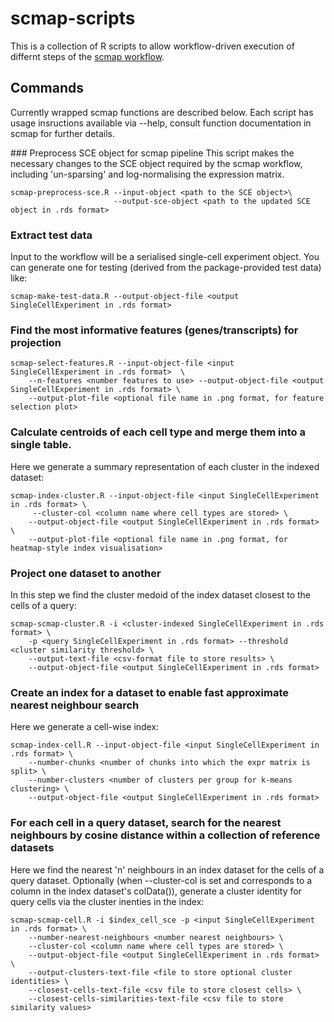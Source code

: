 # scmap-scripts

This is a collection of R scripts to allow workflow-driven execution of differnt steps of the [scmap workflow](http://bioconductor.org/packages/release/bioc/vignettes/scmap/inst/doc/scmap.html).

## Commands

Currently wrapped scmap functions are described below. Each script has usage insructions available via --help, consult function documentation in scmap for further details.

### Preprocess SCE object for scmap pipeline
This script makes the necessary changes to the SCE object required by the scmap workflow, including 'un-sparsing' and log-normalising the expression matrix.    

```
scmap-preprocess-sce.R --input-object <path to the SCE object>\
                       --output-sce-object <path to the updated SCE object in .rds format>
```

### Extract test data

Input to the workflow will be a serialised single-cell experiment object. You can generate one for testing (derived from the package-provided test data) like:

```
scmap-make-test-data.R --output-object-file <output SingleCellExperiment in .rds format>
```

### Find the most informative features (genes/transcripts) for projection

```
scmap-select-features.R --input-object-file <input SingleCellExperiment in .rds format>  \
    --n-features <number features to use> --output-object-file <output SingleCellExperiment in .rds format> \
    --output-plot-file <optional file name in .png format, for feature selection plot>
```

### Calculate centroids of each cell type and merge them into a single table.

Here we generate a summary representation of each cluster in the indexed dataset:

```
scmap-index-cluster.R --input-object-file <input SingleCellExperiment in .rds format> \
     --cluster-col <column name where cell types are stored> \
    --output-object-file <output SingleCellExperiment in .rds format> \
    --output-plot-file <optional file name in .png format, for heatmap-style index visualisation>
```

### Project one dataset to another 

In this step we find the cluster medoid of the index dataset closest to the cells of a query:

```
scmap-scmap-cluster.R -i <cluster-indexed SingleCellExperiment in .rds format> \
    -p <query SingleCellExperiment in .rds format> --threshold <cluster similarity threshold> \
    --output-text-file <csv-format file to store results> \
    --output-object-file <output SingleCellExperiment in .rds format>
```

### Create an index for a dataset to enable fast approximate nearest neighbour search

Here we generate a cell-wise index:

```
scmap-index-cell.R --input-object-file <input SingleCellExperiment in .rds format> \
    --number-chunks <number of chunks into which the expr matrix is split> \
    --number-clusters <number of clusters per group for k-means clustering> \
    --output-object-file <output SingleCellExperiment in .rds format>
```

### For each cell in a query dataset, search for the nearest neighbours by cosine distance within a collection of reference datasets

Here we find the nearest 'n' neighbours in an index dataset for the cells of a query dataset. Optionally (when --cluster-col is set and corresponds to a column in the index dataset's colData()), generate a cluster identity for query cells via the cluster inenties in the index:

```
scmap-scmap-cell.R -i $index_cell_sce -p <input SingleCellExperiment in .rds format> \
    --number-nearest-neighbours <number nearest neighbours> \
    --cluster-col <column name where cell types are stored> \
    --output-object-file <output SingleCellExperiment in .rds format> \
    --output-clusters-text-file <file to store optional cluster identities> \
    --closest-cells-text-file <csv file to store closest cells> \
    --closest-cells-similarities-text-file <csv file to store similarity values>
```
